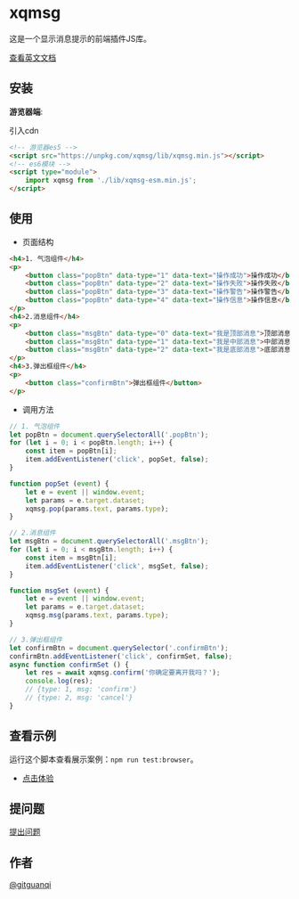 # xqmsg

这是一个显示消息提示的前端插件JS库。

[查看英文文档](./README.md)

## 安装

**游览器端**:

引入cdn

```html
<!-- 游览器es5 -->
<script src="https://unpkg.com/xqmsg/lib/xqmsg.min.js"></script>
<!-- es6模块 -->
<script type="module">
    import xqmsg from './lib/xqmsg-esm.min.js';
</script>
```

## 使用

+ 页面结构

```html
<h4>1. 气泡组件</h4>
<p>
    <button class="popBtn" data-type="1" data-text="操作成功">操作成功</button>
    <button class="popBtn" data-type="2" data-text="操作失败">操作失败</button>
    <button class="popBtn" data-type="3" data-text="操作警告">操作警告</button>
    <button class="popBtn" data-type="4" data-text="操作信息">操作信息</button>
</p>
<h4>2.消息组件</h4>
<p>
    <button class="msgBtn" data-type="0" data-text="我是顶部消息">顶部消息</button>
    <button class="msgBtn" data-type="1" data-text="我是中部消息">中部消息</button>
    <button class="msgBtn" data-type="2" data-text="我是底部消息">底部消息</button>
</p>
<h4>3.弹出框组件</h4>
<p>
    <button class="confirmBtn">弹出框组件</button>
</p>
```

+ 调用方法

```js
// 1. 气泡组件
let popBtn = document.querySelectorAll('.popBtn');
for (let i = 0; i < popBtn.length; i++) {
    const item = popBtn[i];
    item.addEventListener('click', popSet, false);
}

function popSet (event) {
    let e = event || window.event;
    let params = e.target.dataset;
    xqmsg.pop(params.text, params.type);
}

// 2.消息组件
let msgBtn = document.querySelectorAll('.msgBtn');
for (let i = 0; i < msgBtn.length; i++) {
    const item = msgBtn[i];
    item.addEventListener('click', msgSet, false);
}

function msgSet (event) {
    let e = event || window.event;
    let params = e.target.dataset;
    xqmsg.msg(params.text, params.type);
}

// 3.弹出框组件
let confirmBtn = document.querySelector('.confirmBtn');
confirmBtn.addEventListener('click', confirmSet, false);
async function confirmSet () {  
    let res = await xqmsg.confirm('你确定要离开我吗？');
    console.log(res);
    // {type: 1, msg: 'confirm'}
    // {type: 2, msg: 'cancel'}
}
```

## 查看示例

运行这个脚本查看展示案例：`npm run test:browser`。

+ [点击体验](https://unpkg.com/xqmsg/test/browser.html)

## 提问题

[提出问题](https://github.com/gitguanqi/xqmsg/issues/new)

## 作者

[@gitguanqi](https://github.com/gitguanqi)
